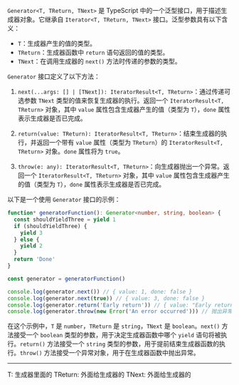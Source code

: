 `Generator<T, TReturn, TNext>` 是 TypeScript 中的一个泛型接口，用于描述生成器对象。它继承自 `Iterator<T, TReturn, TNext>` 接口。泛型参数具有以下含义：

- `T`：生成器产生的值的类型。
- `TReturn`：生成器函数中 `return` 语句返回的值的类型。
- `TNext`：在调用生成器的 `next()` 方法时传递的参数的类型。

`Generator` 接口定义了以下方法：

1. `next(...args: [] | [TNext]): IteratorResult<T, TReturn>`：通过传递可选参数 `TNext` 类型的值来恢复生成器的执行。返回一个 `IteratorResult<T, TReturn>` 对象，其中 `value` 属性包含生成器产生的值（类型为 `T`），`done` 属性表示生成器是否已完成。

2. `return(value: TReturn): IteratorResult<T, TReturn>`：结束生成器的执行，并返回一个带有 `value` 属性（类型为 `TReturn`）的 `IteratorResult<T, TReturn>` 对象。`done` 属性将为 `true`。

3. `throw(e: any): IteratorResult<T, TReturn>`：向生成器抛出一个异常。返回一个 `IteratorResult<T, TReturn>` 对象，其中 `value` 属性包含生成器产生的值（类型为 `T`），`done` 属性表示生成器是否已完成。

以下是一个使用 `Generator` 接口的示例：

```typescript
function* generatorFunction(): Generator<number, string, boolean> {
  const shouldYieldThree = yield 1
  if (shouldYieldThree) {
    yield 3
  } else {
    yield 2
  }
  return 'Done'
}

const generator = generatorFunction()

console.log(generator.next()) // { value: 1, done: false }
console.log(generator.next(true)) // { value: 3, done: false }
console.log(generator.return('Early return')) // { value: "Early return", done: true }
console.log(generator.throw(new Error('An error occurred'))) // 抛出异常
```

在这个示例中，`T` 是 `number`，`TReturn` 是 `string`，`TNext` 是 `boolean`。`next()` 方法接受一个 `boolean` 类型的参数，用于决定生成器函数中哪个 `yield` 语句将被执行。`return()` 方法接受一个 `string` 类型的参数，用于提前结束生成器函数的执行。`throw()` 方法接受一个异常对象，用于在生成器函数中抛出异常。

---

T: 生成器里面的
TReturn: 外面给生成器的
TNext: 外面给生成器的
